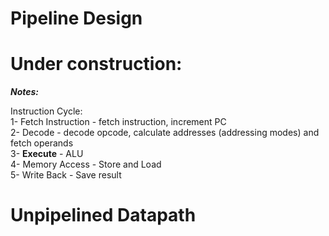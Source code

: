 # Pipeline Design

# Under construction:
***Notes:***  

Instruction Cycle:  
  1- Fetch Instruction - fetch instruction, increment PC  
  2- Decode - decode opcode, calculate addresses (addressing modes) and fetch operands  
  3- **Execute** - ALU  
  4- Memory Access - Store and Load  
  5- Write Back - Save result  
  
# Unpipelined Datapath


